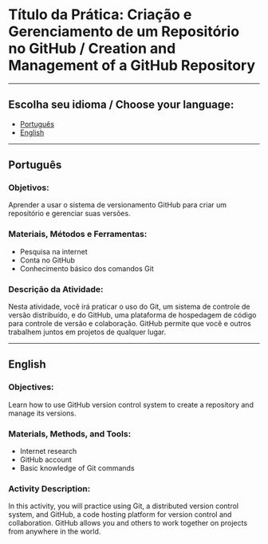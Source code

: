 # Título da Prática: Criação e Gerenciamento de um Repositório no GitHub / Creation and Management of a GitHub Repository

---

## Escolha seu idioma / Choose your language:

- [Português](#português)
- [English](#english)

---

## Português

### Objetivos:
Aprender a usar o sistema de versionamento GitHub para criar um repositório e gerenciar suas versões.

### Materiais, Métodos e Ferramentas:
- Pesquisa na internet
- Conta no GitHub
- Conhecimento básico dos comandos Git

### Descrição da Atividade:
Nesta atividade, você irá praticar o uso do Git, um sistema de controle de versão distribuído, e do GitHub, uma plataforma de hospedagem de código para controle de versão e colaboração. GitHub permite que você e outros trabalhem juntos em projetos de qualquer lugar.

---

## English

### Objectives:
Learn how to use GitHub version control system to create a repository and manage its versions.

### Materials, Methods, and Tools:
- Internet research
- GitHub account
- Basic knowledge of Git commands

### Activity Description:
In this activity, you will practice using Git, a distributed version control system, and GitHub, a code hosting platform for version control and collaboration. GitHub allows you and others to work together on projects from anywhere in the world.
